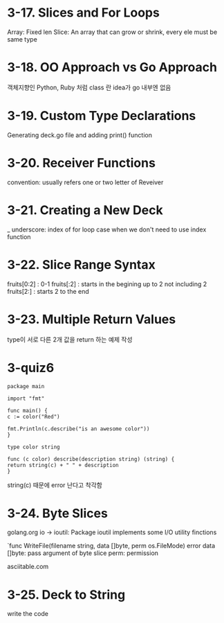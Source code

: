 # 3-17. Slices and For Loops

Array: Fixed len
Slice: An array that can grow or shrink, every ele must be same type

# 3-18. OO Approach vs Go Approach

객체지향인 Python, Ruby 처럼 class 란 idea가 go 내부엔 없음

# 3-19. Custom Type Declarations

Generating deck.go file and adding print() function

# 3-20. Receiver Functions

convention: usually refers one or two letter of Reveiver

# 3-21. Creating a New Deck

\_ underscore: index of for loop case when we don't need to use index function

# 3-22. Slice Range Syntax

fruits[0:2] : 0-1
fruits[:2] : starts in the begining up to 2 not including 2
fruits[2:] : starts 2 to the end

# 3-23. Multiple Return Values

type이 서로 다른 2개 값을 return 하는 예제 작성

# 3-quiz6

    package main

    import "fmt"

    func main() {
    c := color("Red")

    fmt.Println(c.describe("is an awesome color"))
    }

    type color string

    func (c color) describe(description string) (string) {
    return string(c) + " " + description
    }

string(c) 때문에 error 난다고 착각함

# 3-24. Byte Slices

golang.org
io -> ioutil: Package ioutil implements some I/O utility finctions

`func WriteFile(filename string, data []byte, perm os.FileMode) error
data []byte: pass argument of byte slice
perm: permission

asciitable.com

# 3-25. Deck to String

write the code
